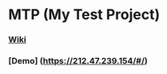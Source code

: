 # MTP (My Test Project)

### [Wiki](https://github.com/vpugar/mtp/wiki)
### [Demo] (https://212.47.239.154/#/)
